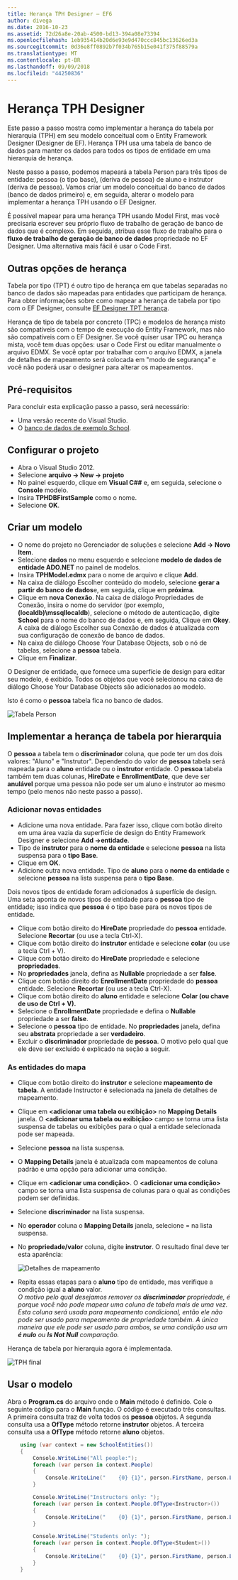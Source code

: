 ```yaml
---
title: Herança TPH Designer – EF6
author: divega
ms.date: 2016-10-23
ms.assetid: 72d26a8e-20ab-4500-bd13-394a08e73394
ms.openlocfilehash: 1eb935414b20d6e93e9d470ccc845bc13626ed3a
ms.sourcegitcommit: 0d36e8ff0892b7f034b765b15e041f375f88579a
ms.translationtype: MT
ms.contentlocale: pt-BR
ms.lasthandoff: 09/09/2018
ms.locfileid: "44250836"
---
```

# <a name="designer-tph-inheritance"></a>Herança TPH Designer
Este passo a passo mostra como implementar a herança do tabela por hierarquia (TPH) em seu modelo conceitual com o Entity Framework Designer (Designer de EF). Herança TPH usa uma tabela de banco de dados para manter os dados para todos os tipos de entidade em uma hierarquia de herança.

Neste passo a passo, podemos mapeará a tabela Person para três tipos de entidade: pessoa (o tipo base), (deriva de pessoa) de aluno e instrutor (deriva de pessoa). Vamos criar um modelo conceitual do banco de dados (banco de dados primeiro) e, em seguida, alterar o modelo para implementar a herança TPH usando o EF Designer.

É possível mapear para uma herança TPH usando Model First, mas você precisaria escrever seu próprio fluxo de trabalho de geração de banco de dados que é complexo. Em seguida, atribua esse fluxo de trabalho para o **fluxo de trabalho de geração de banco de dados** propriedade no EF Designer. Uma alternativa mais fácil é usar o Code First.

## <a name="other-inheritance-options"></a>Outras opções de herança

Tabela por tipo (TPT) é outro tipo de herança em que tabelas separadas no banco de dados são mapeadas para entidades que participam de herança.  Para obter informações sobre como mapear a herança de tabela por tipo com o EF Designer, consulte [EF Designer TPT herança](~/ef6/modeling/designer/inheritance/tpt.md).

Herança de tipo de tabela por concreto (TPC) e modelos de herança misto são compatíveis com o tempo de execução do Entity Framework, mas não são compatíveis com o EF Designer. Se você quiser usar TPC ou herança mista, você tem duas opções: usar o Code First ou editar manualmente o arquivo EDMX. Se você optar por trabalhar com o arquivo EDMX, a janela de detalhes de mapeamento será colocada em "modo de segurança" e você não poderá usar o designer para alterar os mapeamentos.

## <a name="prerequisites"></a>Pré-requisitos

Para concluir esta explicação passo a passo, será necessário:

- Uma versão recente do Visual Studio.
- O [banco de dados de exemplo School](~/ef6/resources/school-database.md).

## <a name="set-up-the-project"></a>Configurar o projeto

-   Abra o Visual Studio 2012.
-   Selecione **arquivo -&gt; New -&gt; projeto**
-   No painel esquerdo, clique em **Visual C#\#** e, em seguida, selecione o **Console** modelo.
-   Insira **TPHDBFirstSample** como o nome.
-   Selecione **OK**.

## <a name="create-a-model"></a>Criar um modelo

-   O nome do projeto no Gerenciador de soluções e selecione **Add -&gt; Novo Item**.
-   Selecione **dados** no menu esquerdo e selecione **modelo de dados de entidade ADO.NET** no painel de modelos.
-   Insira **TPHModel.edmx** para o nome de arquivo e clique **Add**.
-   Na caixa de diálogo Escolher conteúdo do modelo, selecione **gerar a partir do banco de dados**e, em seguida, clique em **próxima**.
-   Clique em **nova Conexão**.
    Na caixa de diálogo Propriedades de Conexão, insira o nome do servidor (por exemplo, **(localdb)\\mssqllocaldb**), selecione o método de autenticação, digite **School** para o nome do banco de dados e, em seguida, Clique em **Okey**.
    A caixa de diálogo Escolher sua Conexão de dados é atualizada com sua configuração de conexão de banco de dados.
-   Na caixa de diálogo Choose Your Database Objects, sob o nó de tabelas, selecione a **pessoa** tabela.
-   Clique em **Finalizar**.

O Designer de entidade, que fornece uma superfície de design para editar seu modelo, é exibido. Todos os objetos que você selecionou na caixa de diálogo Choose Your Database Objects são adicionados ao modelo.

Isto é como o **pessoa** tabela fica no banco de dados.

![Tabela Person](~/ef6/media/persontable.png) 

## <a name="implement-table-per-hierarchy-inheritance"></a>Implementar a herança de tabela por hierarquia

O **pessoa** a tabela tem o **discriminador** coluna, que pode ter um dos dois valores: "Aluno" e "Instrutor". Dependendo do valor de **pessoa** tabela será mapeada para o **aluno** entidade ou o **instrutor** entidade. O **pessoa** tabela também tem duas colunas, **HireDate** e **EnrollmentDate**, que deve ser **anulável** porque uma pessoa não pode ser um aluno e instrutor ao mesmo tempo (pelo menos não neste passo a passo).

### <a name="add-new-entities"></a>Adicionar novas entidades

-   Adicione uma nova entidade.
    Para fazer isso, clique com botão direito em uma área vazia da superfície de design do Entity Framework Designer e selecione **Add -&gt;entidade**.
-   Tipo de **instrutor** para o **nome da entidade** e selecione **pessoa** na lista suspensa para o **tipo Base**.
-   Clique em **OK**.
-   Adicione outra nova entidade. Tipo de **aluno** para o **nome da entidade** e selecione **pessoa** na lista suspensa para o **tipo Base**.

Dois novos tipos de entidade foram adicionados à superfície de design. Uma seta aponta de novos tipos de entidade para o **pessoa** tipo de entidade; isso indica que **pessoa** é o tipo base para os novos tipos de entidade.

-   Clique com botão direito do **HireDate** propriedade do **pessoa** entidade. Selecione **Recortar** (ou use a tecla Ctrl-X).
-   Clique com botão direito do **instrutor** entidade e selecione **colar** (ou use a tecla Ctrl + V).
-   Clique com botão direito do **HireDate** propriedade e selecione **propriedades**.
-   No **propriedades** janela, defina as **Nullable** propriedade a ser **false**.
-   Clique com botão direito do **EnrollmentDate** propriedade do **pessoa** entidade. Selecione **Recortar** (ou use a tecla Ctrl-X).
-   Clique com botão direito do **aluno** entidade e selecione **Colar (ou chave de uso de Ctrl + V).**
-   Selecione o **EnrollmentDate** propriedade e defina o **Nullable** propriedade a ser **false**.
-   Selecione o **pessoa** tipo de entidade. No **propriedades** janela, defina seu **abstrata** propriedade a ser **verdadeiro**.
-   Excluir o **discriminador** propriedade de **pessoa**. O motivo pelo qual que ele deve ser excluído é explicado na seção a seguir.

### <a name="map-the-entities"></a>As entidades do mapa

-   Clique com botão direito do **instrutor** e selecione **mapeamento de tabela.**
    A entidade Instructor é selecionada na janela de detalhes de mapeamento.
-   Clique em **&lt;adicionar uma tabela ou exibição&gt;** no **Mapping Details** janela.
    O **&lt;adicionar uma tabela ou exibição&gt;** campo se torna uma lista suspensa de tabelas ou exibições para o qual a entidade selecionada pode ser mapeada.
-   Selecione **pessoa** na lista suspensa.
-   O **Mapping Details** janela é atualizada com mapeamentos de coluna padrão e uma opção para adicionar uma condição.
-   Clique em  **&lt;adicionar uma condição&gt;**.
    O **&lt;adicionar uma condição&gt;** campo se torna uma lista suspensa de colunas para o qual as condições podem ser definidas.
-   Selecione **discriminador** na lista suspensa.
-   No **operador** coluna o **Mapping Details** janela, selecione = na lista suspensa.
-   No **propriedade/valor** coluna, digite **instrutor**. O resultado final deve ter esta aparência:

    ![Detalhes de mapeamento](~/ef6/media/mappingdetails2.png)

-   Repita essas etapas para o **aluno** tipo de entidade, mas verifique a condição igual a **aluno** valor.  
    *O motivo pelo qual desejamos remover os **discriminador** propriedade, é porque você não pode mapear uma coluna de tabela mais de uma vez. Esta coluna será usada para mapeamento condicional, então ele não pode ser usado para mapeamento de propriedade também. A única maneira que ele pode ser usado para ambos, se uma condição usa um **é nulo** ou **Is Not Null** comparação.*

Herança de tabela por hierarquia agora é implementada.

![TPH final](~/ef6/media/finaltph.png)

## <a name="use-the-model"></a>Usar o modelo

Abra o **Program.cs** do arquivo onde o **Main** método é definido. Cole o seguinte código para o **Main** função. O código é executado três consultas. A primeira consulta traz de volta todos os **pessoa** objetos. A segunda consulta usa a **OfType** método retorne **instrutor** objetos. A terceira consulta usa a **OfType** método retorne **aluno** objetos.

``` csharp
    using (var context = new SchoolEntities())
    {
        Console.WriteLine("All people:");
        foreach (var person in context.People)
        {
            Console.WriteLine("    {0} {1}", person.FirstName, person.LastName);
        }

        Console.WriteLine("Instructors only: ");
        foreach (var person in context.People.OfType<Instructor>())
        {
            Console.WriteLine("    {0} {1}", person.FirstName, person.LastName);
        }

        Console.WriteLine("Students only: ");
        foreach (var person in context.People.OfType<Student>())
        {
            Console.WriteLine("    {0} {1}", person.FirstName, person.LastName);
        }
    }
```
